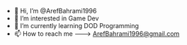 - 👋 Hi, I’m @ArefBahrami1996
- 👀 I’m interested in Game Dev
- 🌱 I’m currently learning DOD Programming
- 📫 How to reach me ---> ArefBahrami1996@gmail.com
